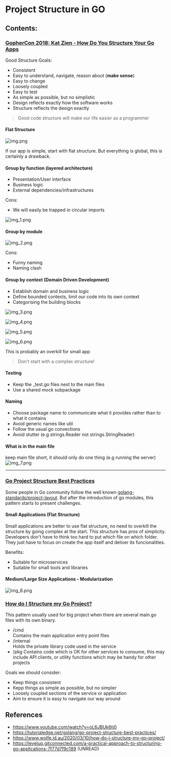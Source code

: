 # Project Structure in GO

## Contents:

### [GopherCon 2018: Kat Zien - How Do You Structure Your Go Apps](https://www.youtube.com/watch?v=oL6JBUk6tj0)

Good Structure Goals:
- Consistent
- Easy to understand, navigate, reason about (**make sense**)
- Easy to change
- Loosely coupled
- Easy to test
- As simple as possible, but no simplistic
- Design reflects exactly how the software works
- Structure reflects the design exactly

> Good code structure will make our life easier as a programmer

#### Flat Structure
![img.png](images/img.png)

If our app is simple, start with flat structure. But everything is global, this is certainly a drawback.

#### Group by function (layered architecture)

- Presentation/User interface
- Business logic
- External dependencies/infrastructures

Cons:
- We will easily be trapped in circular imports

![img_1.png](images/img_1.png)

#### Group by module

![img_2.png](images/img_2.png)

Cons:
- Funny naming
- Naming clash

#### Group by context (Domain Driven Development)

- Establish domain and business logic
- Define bounded contexts, limit our code into its own context
- Categorising the building blocks

![img_3.png](images/img_3.png)

![img_4.png](images/img_4.png)

![img_5.png](images/img_5.png)

![img_6.png](images/img_6.png)

This is probably an overkill for small app
> Don't start with a complex structure!

#### Testing
- Keep the _test.go files next to the main files
- Use a shared mock subpackage

#### Naming
- Choose package name to communicate what it provides rather than to what it contains
- Avoid generic names like util
- Follow the usual go convections
- Avoid stutter (e.g strings.Reader not strings.StringReader)

#### What is in the main file
keep main file short, it should only do one thing (e.g running the server)
![img_7.png](images/img_7.png)

---

### [Go Project Structure Best Practices](https://tutorialedge.net/golang/go-project-structure-best-practices/)

Some people in Go community follow the well known [golang-standards/project-layout](https://github.com/golang-standards/project-layout). But after the introduction of go modules, this pattern starts to present challenges. 

#### Small Applications (Flat Structure)
Small applications are better to use flat structure, no need to overkill the structure by going complex at the start.
This structure has pros of simplicity. Developers don't have to think too hard to put which file on which folder.
They just have to focus on create the app itself and deliver its funcionalities.

Benefits:
- Suitable for microservices
- Suitable for small tools and libraries

#### Medium/Large Size Applications - Modularization

![img_8.png](images/img_8.png)

### [How do I Structure my Go Project?](https://www.wolfe.id.au/2020/03/10/how-do-i-structure-my-go-project/)

This pattern usually used for big project when there are several main.go files with its own binary.

- /cmd </br>
  Contains the main application entry point files
- /internal </br>
  Holds the private library code used in the service
- /pkg
  Contains code which is OK for other services to consume, this may include API clients, or utility functions which may be handy for other projects
  
Goals we should consider:
- Keep things consistent
- Kepp things as simple as possible, but no simpler
- Loosely coupled sections of the service or application
- Aim to ensure it is easy to navigate our way around


## References
- https://www.youtube.com/watch?v=oL6JBUk6tj0
- https://tutorialedge.net/golang/go-project-structure-best-practices/
- https://www.wolfe.id.au/2020/03/10/how-do-i-structure-my-go-project/
- https://levelup.gitconnected.com/a-practical-approach-to-structuring-go-applications-7f77d7f9c189 (UNREAD)